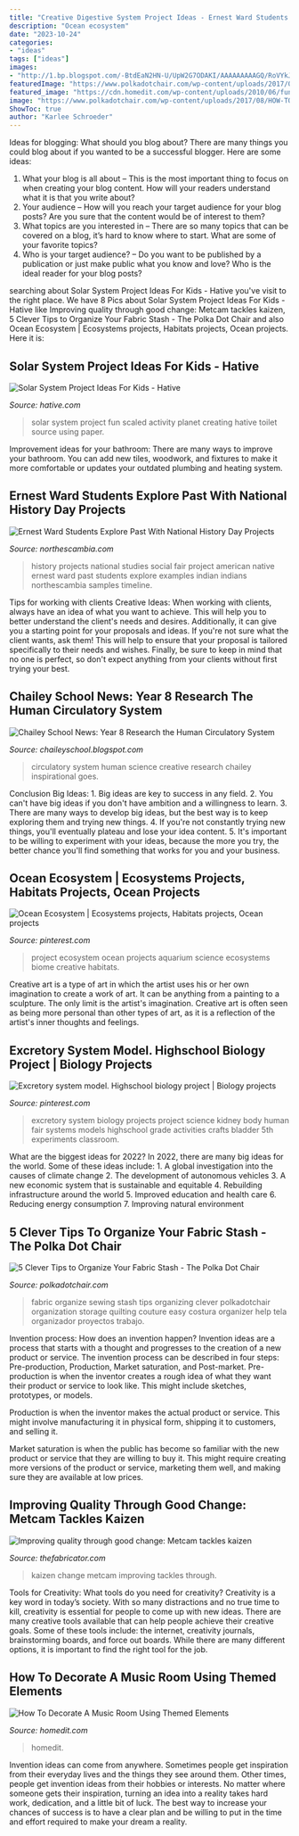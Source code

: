 ```yaml
---
title: "Creative Digestive System Project Ideas - Ernest Ward Students Explore Past With National History Day Projects"
description: "Ocean ecosystem"
date: "2023-10-24"
categories:
- "ideas"
tags: ["ideas"]
images:
- "http://1.bp.blogspot.com/-BtdEaN2HN-U/UpW2G7ODAKI/AAAAAAAAAGQ/RoVYkJaBbL8/s1600/ed+walker+-+reily.JPG"
featuredImage: "https://www.polkadotchair.com/wp-content/uploads/2017/08/HOW-TO-organize-fabric.jpg"
featured_image: "https://cdn.homedit.com/wp-content/uploads/2010/06/funky-home-decor-fun-accessories-rocket-design-5.jpg"
image: "https://www.polkadotchair.com/wp-content/uploads/2017/08/HOW-TO-organize-fabric.jpg"
ShowToc: true
author: "Karlee Schroeder"
---
```



Ideas for blogging: What should you blog about?
There are many things you could blog about if you wanted to be a successful blogger. Here are some ideas: 
1) What your blog is all about – This is the most important thing to focus on when creating your blog content. How will your readers understand what it is that you write about? 
2) Your audience – How will you reach your target audience for your blog posts? Are you sure that the content would be of interest to them? 
3) What topics are you interested in – There are so many topics that can be covered on a blog, it’s hard to know where to start. What are some of your favorite topics? 
4) Who is your target audience? – Do you want to be published by a publication or just make public what you know and love? Who is the ideal reader for your blog posts?

	

		
searching about Solar System Project Ideas For Kids - Hative you've visit to the right place. We have 8 Pics about Solar System Project Ideas For Kids - Hative like Improving quality through good change: Metcam tackles kaizen, 5 Clever Tips to Organize Your Fabric Stash - The Polka Dot Chair and also Ocean Ecosystem | Ecosystems projects, Habitats projects, Ocean projects. Here it is:
		
    
## Solar System Project Ideas For Kids - Hative

<img loading=lazy src="https://hative.com/wp-content/uploads/2014/12/solar-system-project-ideas/7-solar-system-project-ideas.jpg" onerror="this.onerror=null;this.src='https://tse3.mm.bing.net/th?id=OIP.GnuhpxJ6YLA1Ee29YtUregHaJ4&amp;pid=15.1';" alt="Solar System Project Ideas For Kids - Hative">

_Source: hative.com_

>solar system project fun scaled activity planet creating hative toilet source using paper. 

	

Improvement ideas for your bathroom:
There are many ways to improve your bathroom. You can add new tiles, woodwork, and fixtures to make it more comfortable or updates your outdated plumbing and heating system.

    
## Ernest Ward Students Explore Past With National History Day Projects

<img loading=lazy src="http://www.northescambia.com/wp-content/uploads/2012/01/EWMS-History-Day-Projects-028-540x416.jpg" onerror="this.onerror=null;this.src='https://tse1.mm.bing.net/th?id=OIP.ADxBz9Grp-wHjdpivdxHCwHaFt&amp;pid=15.1';" alt="Ernest Ward Students Explore Past With National History Day Projects">

_Source: northescambia.com_

>history projects national studies social fair project american native ernest ward past students explore examples indian indians northescambia samples timeline. 

	

Tips for working with clients
Creative Ideas: When working with clients, always have an idea of what you want to achieve. This will help you to better understand the client's needs and desires. Additionally, it can give you a starting point for your proposals and ideas. If you're not sure what the client wants, ask them! This will help to ensure that your proposal is tailored specifically to their needs and wishes. Finally, be sure to keep in mind that no one is perfect, so don't expect anything from your clients without first trying your best.

    
## Chailey School News: Year 8 Research The Human Circulatory System

<img loading=lazy src="http://1.bp.blogspot.com/-BtdEaN2HN-U/UpW2G7ODAKI/AAAAAAAAAGQ/RoVYkJaBbL8/s1600/ed+walker+-+reily.JPG" onerror="this.onerror=null;this.src='https://tse4.mm.bing.net/th?id=OIP.lsNaiIeImuFqNImOhwIp1AHaJ4&amp;pid=15.1';" alt="Chailey School News: Year 8 Research the Human Circulatory System">

_Source: chaileyschool.blogspot.com_

>circulatory system human science creative research chailey inspirational goes. 

	

Conclusion
Big Ideas: 1. Big ideas are key to success in any field.
2. You can't have big ideas if you don't have ambition and a willingness to learn.
3. There are many ways to develop big ideas, but the best way is to keep exploring them and trying new things.
4. If you're not constantly trying new things, you'll eventually plateau and lose your idea content.
5. It's important to be willing to experiment with your ideas, because the more you try, the better chance you'll find something that works for you and your business.

    
## Ocean Ecosystem | Ecosystems Projects, Habitats Projects, Ocean Projects

<img loading=lazy src="https://i.pinimg.com/736x/f8/27/72/f8277223cbb119dafb8280c4288276ba--school-projects-art-projects.jpg" onerror="this.onerror=null;this.src='https://tse2.mm.bing.net/th?id=OIP.zXJpNlDrYXozHhAW7W0POQHaJ4&amp;pid=15.1';" alt="Ocean Ecosystem | Ecosystems projects, Habitats projects, Ocean projects">

_Source: pinterest.com_

>project ecosystem ocean projects aquarium science ecosystems biome creative habitats. 

	

Creative art is a type of art in which the artist uses his or her own imagination to create a work of art. It can be anything from a painting to a sculpture. The only limit is the artist's imagination. Creative art is often seen as being more personal than other types of art, as it is a reflection of the artist's inner thoughts and feelings.

    
## Excretory System Model. Highschool Biology Project | Biology Projects

<img loading=lazy src="https://i.pinimg.com/736x/ae/ea/4b/aeea4b3a3d8e35625c23ee8ea530da63--excretory-system-projects-biology-projects.jpg" onerror="this.onerror=null;this.src='https://tse1.mm.bing.net/th?id=OIP.fgaNni-1N61B1hOgFNHcHAHaJA&amp;pid=15.1';" alt="Excretory system model. Highschool biology project | Biology projects">

_Source: pinterest.com_

>excretory system biology projects project science kidney body human fair systems models highschool grade activities crafts bladder 5th experiments classroom. 

	

What are the biggest ideas for 2022?
In 2022, there are many big ideas for the world. Some of these ideas include: 1. A global investigation into the causes of climate change 2. The development of autonomous vehicles 3. A new economic system that is sustainable and equitable 4. Rebuilding infrastructure around the world 5. Improved education and health care 6. Reducing energy consumption 7. Improving natural environment 
    
## 5 Clever Tips To Organize Your Fabric Stash - The Polka Dot Chair

<img loading=lazy src="https://www.polkadotchair.com/wp-content/uploads/2017/08/HOW-TO-organize-fabric.jpg" onerror="this.onerror=null;this.src='https://tse1.mm.bing.net/th?id=OIP.kzwpvZKbhAmGANKjMalC8wHaLH&amp;pid=15.1';" alt="5 Clever Tips to Organize Your Fabric Stash - The Polka Dot Chair">

_Source: polkadotchair.com_

>fabric organize sewing stash tips organizing clever polkadotchair organization storage quilting couture easy costura organizer help tela organizador proyectos trabajo. 

	

Invention process: How does an invention happen?
Invention ideas are a process that starts with a thought and progresses to the creation of a new product or service. The invention process can be described in four steps: Pre-production, Production, Market saturation, and Post-market.
Pre-production is when the inventor creates a rough idea of what they want their product or service to look like. This might include sketches, prototypes, or models.

Production is when the inventor makes the actual product or service. This might involve manufacturing it in physical form, shipping it to customers, and selling it.

Market saturation is when the public has become so familiar with the new product or service that they are willing to buy it. This might require creating more versions of the product or service, marketing them well, and making sure they are available at low prices.

    
## Improving Quality Through Good Change: Metcam Tackles Kaizen

<img loading=lazy src="https://cdn.thefabricator.com/a/improving-quality-through-good-change-metcam-tackles-kaizen-0.jpg" onerror="this.onerror=null;this.src='https://tse4.mm.bing.net/th?id=OIP.6wOsfMUaUvqa_V6l-Uu2ewHaDU&amp;pid=15.1';" alt="Improving quality through good change: Metcam tackles kaizen">

_Source: thefabricator.com_

>kaizen change metcam improving tackles through. 

	

Tools for Creativity: What tools do you need for creativity?
Creativity is a key word in today’s society. With so many distractions and no true time to kill, creativity is essential for people to come up with new ideas. There are many creative tools available that can help people achieve their creative goals. Some of these tools include: the internet, creativity journals, brainstorming boards, and force out boards. While there are many different options, it is important to find the right tool for the job.

    
## How To Decorate A Music Room Using Themed Elements

<img loading=lazy src="https://cdn.homedit.com/wp-content/uploads/2010/06/funky-home-decor-fun-accessories-rocket-design-5.jpg" onerror="this.onerror=null;this.src='https://tse2.mm.bing.net/th?id=OIP.P5e4Rdlk39_C3kstH4tX5gHaKo&amp;pid=15.1';" alt="How To Decorate A Music Room Using Themed Elements">

_Source: homedit.com_

>homedit. 

	

Invention ideas can come from anywhere. Sometimes people get inspiration from their everyday lives and the things they see around them. Other times, people get invention ideas from their hobbies or interests. No matter where someone gets their inspiration, turning an idea into a reality takes hard work, dedication, and a little bit of luck. The best way to increase your chances of success is to have a clear plan and be willing to put in the time and effort required to make your dream a reality.

